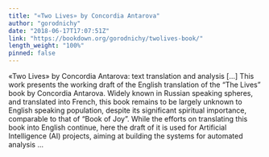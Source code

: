 ```yaml
---
title: "«Two Lives» by Concordia Antarova"
author: "gorodnichy"
date: "2018-06-17T17:07:51Z"
link: "https://bookdown.org/gorodnichy/twolives-book/"
length_weight: "100%"
pinned: false
---
```


«Two Lives» by Concordia Antarova: text translation and analysis [...] This work presents the working draft of the English translation of the “The Lives” book by Concordia Antarova. Widely known in Russian speaking spheres, and translated into French, this book remains to be largely unknown to English speaking population, despite its significant spiritual importance, comparable to that of “Book of Joy”. While the efforts on translating this book into English continue, here the draft of it is used for Artificial Intelligence (AI) projects, aiming at building the systems for automated analysis ...
